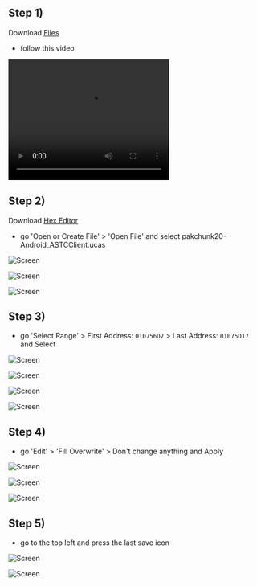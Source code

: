 ## Step 1)
Download [Files](https://play.google.com/store/apps/details?id=com.marc.files) 
- follow this video 

<!-- ![video](../../Assets/SVID_20240423_174153_1.mp4) -->

<video width="320" height="240" controls>
  <source src="../../Assets/SVID_20240423_174153_1.mp4" type="video/mp4">
</video>

## Step 2)
Download [Hex Editor](https://play.google.com/store/apps/details?id=tk.yunus.hexeditor&pcampaignid=web_share)
- go 'Open or Create File' > 'Open File' and select pakchunk20-Android_ASTCClient.ucas

![Screen](../../Assets/DevInventory/DevInventory1.jpg)

![Screen](../../Assets/DevInventory/DevInventory2.jpg)

![Screen](../../Assets/DevInventory/DevInventory3.jpg)

## Step 3)
- go 'Select Range' > First Address: ```010756D7``` > Last Address: ```01075D17``` and Select

![Screen](../../Assets/DevInventory/DevInventory4.jpg)

![Screen](../../Assets/DevInventory/DevInventory5.jpg)

![Screen](../../Assets/DevInventory/DevInventory6.jpg)

![Screen](../../Assets/DevInventory/DevInventory7.jpg)

## Step 4)
- go 'Edit' > 'Fill Overwrite' > Don't change anything and Apply

![Screen](../../Assets/DevInventory/DevInventory8.jpg)

![Screen](../../Assets/DevInventory/DevInventory9.jpg)

![Screen](../../Assets/DevInventory/DevInventory10.jpg)

## Step 5)
- go to the top left and press the last save icon

![Screen](../../Assets/DevInventory/DevInventory11.jpg)

![Screen](../../Assets/DevInventory/DevInventory12.jpg)